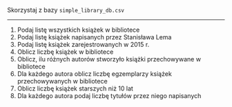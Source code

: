 Skorzystaj z bazy `simple_library_db.csv`

---

1. Podaj listę wszystkich książek w bibliotece
2. Podaj listę książek napisanych przez Stanisława Lema
3. Podaj listę książek zarejestrowanych w 2015 r.
4. Oblicz liczbę książek w bibliotece
5. Oblicz, ilu różnych autorów stworzyło książki przechowywane w bibliotece
6. Dla każdego autora oblicz liczbę egzemplarzy książek przechowywanych w bibliotece
7. Oblicz liczbę książek starszych niż 10 lat
8. Dla każdego autora podaj liczbę tytułów przez niego napisanych

